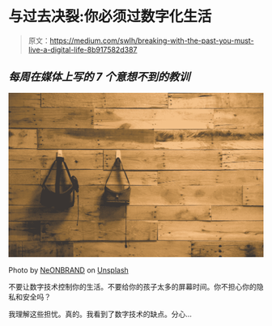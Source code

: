 # 与过去决裂:你必须过数字化生活

> 原文：<https://medium.com/swlh/breaking-with-the-past-you-must-live-a-digital-life-8b917582d387>

## ***每周在媒体上写的 7 个意想不到的教训***

![](img/4470f941404e2ea4d59d162a1d246fe6.png)

Photo by [NeONBRAND](https://unsplash.com/@neonbrand?utm_source=unsplash&utm_medium=referral&utm_content=creditCopyText) on [Unsplash](https://unsplash.com/search/photos/vr-headset?utm_source=unsplash&utm_medium=referral&utm_content=creditCopyText)

不要让数字技术控制你的生活。不要给你的孩子太多的屏幕时间。你不担心你的隐私和安全吗？

我理解这些担忧。真的。我看到了数字技术的缺点。分心…